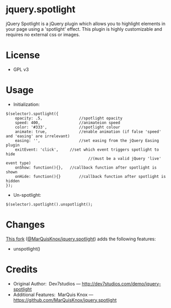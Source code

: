 # jquery.spotlight
jQuery Spotlight is a jQuery plugin which allows you to highlight elements in your page using a 'spotlight' effect. This plugin is highly customizable and requires no external css or images.

# License
* GPL v3

# Usage
* Initialization:
````
$(selector).spotlight({
	opacity: .5,				//spotlight opacity
	speed: 400,					//animateion speed
	color: '#333',				//spotlight colour
	animate: true,				//enable animation (if false 'speed' and 'easing' are irrelevant)
	easing: '',					//set easing from the jQuery Easing plugin
	exitEvent: 'click',		//set which event triggers spotlight to hide 
									//(must be a valid jQuery 'live' event type)
	onShow: function(){},	//callback function after spotlight is shown
	onHide: function(){}		//callback function after spotlight is hidden
});
````

* Un-spotlight:
````
$(selector).spotlight().unspotlight();
````

# Changes
<a href="https://github.com/MarQuisKnox/jquery.spotlight">This fork</a> (<a href="https://github.com/MarQuisKnox/jquery.spotlight">@MarQuisKnox/jquery.spotlight</a>) adds the following features:<br>
* unspotlight()

# Credits
* Original Author:&nbsp;&nbsp;Dev7studios — http://dev7studios.com/demo/jquery-spotlight
* Additional Features:&nbsp;&nbsp;MarQuis Knox — https://github.com/MarQuisKnox/jquery.spotlight

